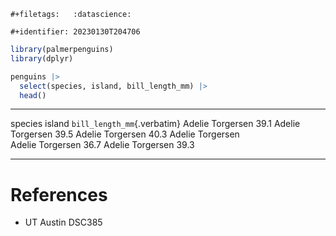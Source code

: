 ```{=org}
#+filetags:   :datascience:
```
```{=org}
#+identifier: 20230130T204706
```
``` {.r org-language="R"}
library(palmerpenguins)
library(dplyr)

penguins |>
  select(species, island, bill_length_mm) |>
  head()
```

  --------- ----------- -----------------------------
  species   island      `bill_length_mm`{.verbatim}
  Adelie    Torgersen   39.1
  Adelie    Torgersen   39.5
  Adelie    Torgersen   40.3
  Adelie    Torgersen   
  Adelie    Torgersen   36.7
  Adelie    Torgersen   39.3
  --------- ----------- -----------------------------

# References

-   UT Austin DSC385
